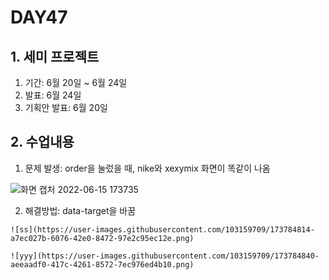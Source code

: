 # DAY47

## 1. 세미 프로젝트
1. 기간: 6월 20일 ~ 6월 24일
2. 발표: 6월 24일
3. 기획안 발표: 6월 20일

## 2. 수업내용
1. 문제 발생: order을 눌렀을 때, nike와 xexymix 화면이 똑같이 나옴

![화면 캡처 2022-06-15 173735](https://user-images.githubusercontent.com/103159709/173782830-d6cd1335-5df0-4e3c-9be9-b315dbd8f403.png)

2. 해결방법: data-target을 바꿈

```
![ss](https://user-images.githubusercontent.com/103159709/173784814-a7ec027b-6076-42e0-8472-97e2c95ec12e.png)
```

```
![yyy](https://user-images.githubusercontent.com/103159709/173784840-aeeaadf0-417c-4261-8572-7ec976ed4b10.png)
```
